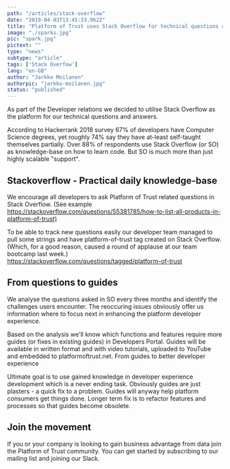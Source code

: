 ```yaml
---
path: "/articles/stack-overflow" 
date: "2019-04-03T13:45:33.962Z"
title: "Platform of Trust uses Stack Overflow for technical questions and overall developer experience development"
image: "./sparks.jpg" 
pic: "spark.jpg" 
pictext: ""
type: "news"
subtype: "article" 
tags: ['Stack Overfow'] 
lang: "en-GB" 
author: "Jarkko Moilanen"
authorpic: "jarkko-moilanen.jpg"
status: "published" 
---
```

As part of the Developer relations we decided to utilise Stack Overflow as the platform for our technical questions and answers.

According to Hackerrank 2018 survey 67% of developers have Computer Science degrees, yet roughly 74% say they have at-least self-taught themselves partially. Over 88% of respondents use Stack Overflow (or SO) as knowledge-base on how to learn code. But SO is much more than just highly scalable "support".

## Stackoverflow - Practical daily knowledge-base

We encourage all developers to ask Platform of Trust related questions in Stack Overflow. (See example <https://stackoverflow.com/questions/55381785/how-to-list-all-products-in-platform-of-trust)>

To be able to track new questions easily our developer team managed to pull some strings and have platform-of-trust tag created on Stack Overflow. (Which, for a good reason, caused a round of applause at our team bootcamp last week.) <https://stackoverflow.com/questions/tagged/platform-of-trust>

## From questions to guides

We analyse the questions asked in SO every three months and identify the challenges users encounter. The reoccuring issues obviously offer us information where to focus next in enhancing the platform developer experience.

Based on the analysis we'll know which functions and features require more guides (or fixes in existing guides) in Developers Portal. Guides will be available in written format and with video tutorials, uploaded to YouTube and embedded to platformoftrust.net.
From guides to better developer experience

Ultimate goal is to use gained knowledge in developer experience development which is a never ending task. Obviously guides are just plasters - a quick fix to a problem. Guides will anyway help platform consumers get things done. Longer term fix is to refactor features and processes so that guides become obsolete.

## Join the movement

If you or your company is looking to gain business advantage from data join the Platform of Trust community. You can get started by subscribing to our mailing list and joining our Slack.
